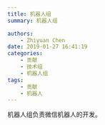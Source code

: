 ```yaml
---
title: 机器人组
summary: 机器人组

authors:
    - Zhiyuan Chen
date: 2019-01-27 16:41:19
categories: 
    - 贡献
    - 技术组
    - 机器人组
tags:
    - 贡献
    - 机器人
---
```


机器人组负责微信机器人的开发。
